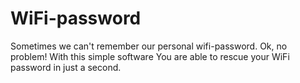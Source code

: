 # WiFi-password
Sometimes we can't remember our personal wifi-password. Ok, no problem! 
With this simple software You are able to rescue your WiFi password in just a second.
